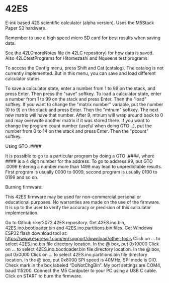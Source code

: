 # 42ES
E-ink based 42S scientific calculator (alpha version).  Uses the M5Stack Paper S3 hardware.

Remember to use a high speed micro SD card for best results when saving data.

See the 42LCmoreNotes file (in 42LC repository) for how data is saved. Also 42LCtestPrograms for Hitomezashi and Nqueens test programs

To access the Config menu, press Shift and Cat (catalog).  The catalog is not currently implemented.  But in this menu, you can save and load different calculator states.

To save a calculator state, enter a number from 1 to 99 on the stack, and press Enter. Then press the "save" softkey. To load a calculator state, enter a number from 1 to 99 on the stack and press Enter. Then the "load" softkey. If you want to change the "matrix number" variable, put the number (0 to 9) on the stack and press Enter. Then the "mtnum" softkey. The next new matrix will have that number. After 9, mtnum will wrap around back to 0 and may overwrite another matrix if it was stored there. If you want to change the program count number (useful when doing GTO ..), put the number from 0 to 14 on the stack and press Enter. Then the "pcount" softkey.

Using GTO .####

It is possible to go to a particular program by doing a GTO .####, where #### is a 4 digit number for the address. To go to address 99, put GTO .0099
Entering a number more than 1499 may lead to unpredictable results. First program is usually 0000 to 0099, second program is usually 0100 to 0199 and so on.

Burning firmware:

This 42ES firmware may be used for non-commercial personal or educational purposes. No warranties are made on the use of the firmware. It is up to the user to verify the accuracy or precision of this calculator implementation.

Go to Github riker2072 42ES repository. Get 42ES.ino.bin, 42ES.ino.bootloader.bin and 42ES.ino.partitions.bin files. Get Windows ESP32 flash download tool at: https://www.espressif.com/en/support/download/other-tools Click on … to select 42ES.ino.bin file directory location. In the @ box, put 0x10000 Click on … to select 42ES.ino.bootloader.bin file directory location. In the @ box, put 0x0000 Click on … to select 42ES.ino.partitions.bin file directory location. In the @ box, put 0x8000 SPI speed is 40MHz, SPI mode is DIO. Check mark in the box labeled “DoNotChgBin”. My port settings are COM4, baud 115200. Connect the M5 Cardputer to your PC using a USB C cable. Click on START to burn the firmware.
